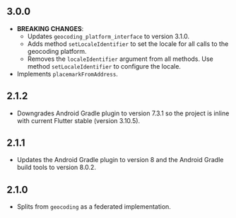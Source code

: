 ## 3.0.0

* **BREAKING CHANGES**:
  * Updates `geocoding_platform_interface` to version 3.1.0.
  * Adds method `setLocaleIdentifier` to set the locale for all calls to the geocoding platform.
  * Removes the `localeIdentifier` argument from all methods. Use method `setLocaleIdentifier` to configure the locale.
* Implements `placemarkFromAddress`.

## 2.1.2

* Downgrades Android Gradle plugin to version 7.3.1 so the project is inline with current Flutter stable (version 3.10.5).

## 2.1.1

* Updates the Android Gradle plugin to version 8 and the Android Gradle build tools to version 8.0.2.

## 2.1.0

* Splits from `geocoding` as a federated implementation.
